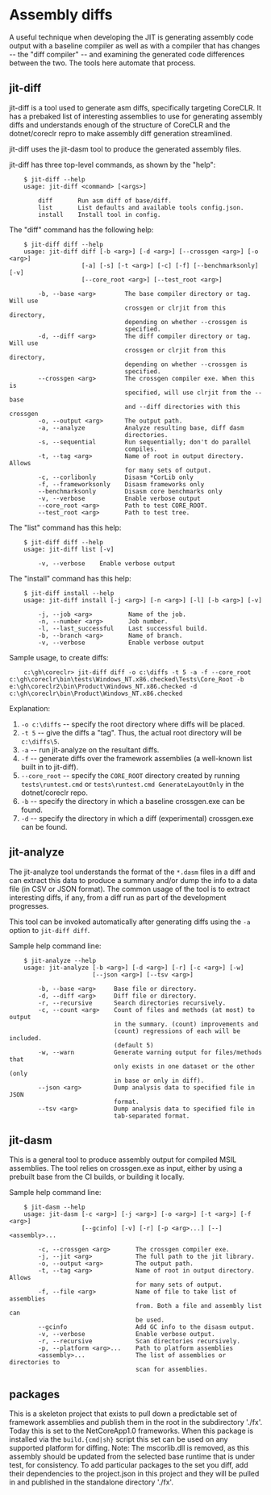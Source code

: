 # Assembly diffs

A useful technique when developing the JIT is generating assembly code output with a
baseline compiler as well as with a compiler that has changes -- the "diff compiler"
-- and examining the generated code differences between the two. The tools here
automate that process.

## jit-diff

jit-diff is a tool used to generate asm diffs, specifically targeting CoreCLR.
It has a prebaked list of interesting assemblies to use for generating assembly
diffs and understands enough of the structure of CoreCLR and the dotnet/coreclr
repro to make assembly diff generation streamlined.

jit-diff uses the jit-dasm tool to produce the generated assembly files.

jit-diff has three top-level commands, as shown by the "help":
```
    $ jit-diff --help
    usage: jit-diff <command> [<args>]

        diff       Run asm diff of base/diff.
        list       List defaults and available tools config.json.
        install    Install tool in config.
```

The "diff" command has the following help:
```
    $ jit-diff diff --help
    usage: jit-diff diff [-b <arg>] [-d <arg>] [--crossgen <arg>] [-o <arg>]
                    [-a] [-s] [-t <arg>] [-c] [-f] [--benchmarksonly] [-v]
                    [--core_root <arg>] [--test_root <arg>]

        -b, --base <arg>        The base compiler directory or tag. Will use
                                crossgen or clrjit from this directory,
                                depending on whether --crossgen is
                                specified.
        -d, --diff <arg>        The diff compiler directory or tag. Will use
                                crossgen or clrjit from this directory,
                                depending on whether --crossgen is
                                specified.
        --crossgen <arg>        The crossgen compiler exe. When this is
                                specified, will use clrjit from the --base
                                and --diff directories with this crossgen
        -o, --output <arg>      The output path.
        -a, --analyze           Analyze resulting base, diff dasm
                                directories.
        -s, --sequential        Run sequentially; don't do parallel
                                compiles.
        -t, --tag <arg>         Name of root in output directory.  Allows
                                for many sets of output.
        -c, --corlibonly        Disasm *CorLib only
        -f, --frameworksonly    Disasm frameworks only
        --benchmarksonly        Disasm core benchmarks only
        -v, --verbose           Enable verbose output
        --core_root <arg>       Path to test CORE_ROOT.
        --test_root <arg>       Path to test tree.
```

The "list" command has this help:
```
    $ jit-diff diff --help
    usage: jit-diff list [-v]

        -v, --verbose    Enable verbose output
```

The "install" command has this help:
```
    $ jit-diff install --help
    usage: jit-diff install [-j <arg>] [-n <arg>] [-l] [-b <arg>] [-v]

        -j, --job <arg>          Name of the job.
        -n, --number <arg>       Job number.
        -l, --last_successful    Last successful build.
        -b, --branch <arg>       Name of branch.
        -v, --verbose            Enable verbose output
```

Sample usage, to create diffs:
```
    c:\gh\coreclr> jit-diff diff -o c:\diffs -t 5 -a -f --core_root c:\gh\coreclr\bin\tests\Windows_NT.x86.checked\Tests\Core_Root -b e:\gh\coreclr2\bin\Product\Windows_NT.x86.checked -d c:\gh\coreclr\bin\Product\Windows_NT.x86.checked
```

Explanation:
1. `-o c:\diffs` -- specify the root directory where diffs will be placed.
2. `-t 5` -- give the diffs a "tag". Thus, the actual root directory will be `c:\diffs\5`.
3. `-a` -- run jit-analyze on the resultant diffs.
4. `-f` -- generate diffs over the framework assemblies (a well-known list built in to jit-diff).
5. `--core_root` -- specify the `CORE_ROOT` directory created by running `tests\runtest.cmd`
   or `tests\runtest.cmd GenerateLayoutOnly` in the dotnet/coreclr repo.
6. `-b` -- specify the directory in which a baseline crossgen.exe can be found.
7. `-d` -- specify the directory in which a diff (experimental) crossgen.exe can be found.

## jit-analyze

The jit-analyze tool understands the format of the `*.dasm` files in a diff and can extract
this data to produce a summary and/or dump the info to a data file (in CSV or JSON format).
The common usage of the tool is to extract interesting diffs, if any, from a diff run as
part of the development progresses.

This tool can be invoked automatically after generating diffs using the `-a` option to `jit-diff diff`.

Sample help command line:
```
    $ jit-analyze --help
    usage: jit-analyze [-b <arg>] [-d <arg>] [-r] [-c <arg>] [-w]
                       [--json <arg>] [--tsv <arg>]

        -b, --base <arg>     Base file or directory.
        -d, --diff <arg>     Diff file or directory.
        -r, --recursive      Search directories recursively.
        -c, --count <arg>    Count of files and methods (at most) to output
                             in the summary. (count) improvements and
                             (count) regressions of each will be included.
                             (default 5)
        -w, --warn           Generate warning output for files/methods that
                             only exists in one dataset or the other (only
                             in base or only in diff).
        --json <arg>         Dump analysis data to specified file in JSON
                             format.
        --tsv <arg>          Dump analysis data to specified file in
                             tab-separated format.
```

## jit-dasm

This is a general tool to produce assembly output for compiled MSIL assemblies.
The tool relies on crossgen.exe as input, either by using a
prebuilt base from the CI builds, or building it locally.

Sample help command line:
```
    $ jit-dasm --help
    usage: jit-dasm [-c <arg>] [-j <arg>] [-o <arg>] [-t <arg>] [-f <arg>]
                    [--gcinfo] [-v] [-r] [-p <arg>...] [--] <assembly>...

        -c, --crossgen <arg>       The crossgen compiler exe.
        -j, --jit <arg>            The full path to the jit library.
        -o, --output <arg>         The output path.
        -t, --tag <arg>            Name of root in output directory.  Allows
                                   for many sets of output.
        -f, --file <arg>           Name of file to take list of assemblies
                                   from. Both a file and assembly list can
                                   be used.
        --gcinfo                   Add GC info to the disasm output.
        -v, --verbose              Enable verbose output.
        -r, --recursive            Scan directories recursively.
        -p, --platform <arg>...    Path to platform assemblies
        <assembly>...              The list of assemblies or directories to
                                   scan for assemblies.
```

## packages

This is a skeleton project that exists to pull down a predictable set of framework 
assemblies and publish them in the root in the subdirectory './fx'.  Today this is 
set to the NetCoreApp1.0 frameworks.  When this package is installed 
via the `build.{cmd|sh}` script this set can be used on any supported platform for 
diffing.  Note: The mscorlib.dll is removed, as this assembly should be updated from 
the selected base runtime that is under test, for consistency. To add particular packages 
to the set you diff, add their dependencies to the project.json in this project and 
they will be pulled in and published in the standalone directory './fx'.

